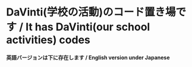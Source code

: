 # DaVinti(学校の活動)のコード置き場です / It has DaVinti(our school activities) codes

<h4>英語バージョンは下に存在します / English version under Japanese</h4>
